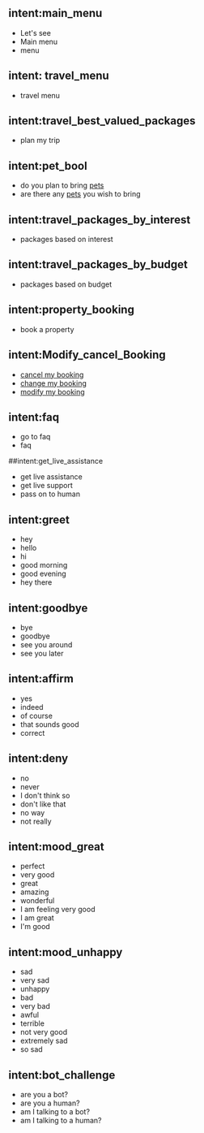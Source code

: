 ## intent:main_menu
- Let's see
- Main menu
- menu

## intent: travel_menu
- travel menu

## intent:travel_best_valued_packages
- plan my trip

## intent:pet_bool
- do you plan to bring [pets](pets)
- are there any [pets](pets) you wish to bring

## intent:travel_packages_by_interest
- packages based on interest

## intent:travel_packages_by_budget
- packages based on budget

## intent:property_booking
- book a property

## intent:Modify_cancel_Booking
- [cancel my booking](modify_booking)
- [change my booking](modify_booking)
- [modify my booking](modify_booking)

## intent:faq
- go to faq
- faq

##intent:get_live_assistance
- get live assistance
- get live support
- pass on to human 

## intent:greet
- hey
- hello
- hi
- good morning
- good evening
- hey there

## intent:goodbye
- bye
- goodbye
- see you around
- see you later

## intent:affirm
- yes
- indeed
- of course
- that sounds good
- correct

## intent:deny
- no
- never
- I don't think so
- don't like that
- no way
- not really

## intent:mood_great
- perfect
- very good
- great
- amazing
- wonderful
- I am feeling very good
- I am great
- I'm good

## intent:mood_unhappy
- sad
- very sad
- unhappy
- bad
- very bad
- awful
- terrible
- not very good
- extremely sad
- so sad

## intent:bot_challenge
- are you a bot?
- are you a human?
- am I talking to a bot?
- am I talking to a human?
